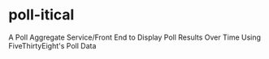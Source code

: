 # poll-itical
A Poll Aggregate Service/Front End to Display Poll Results Over Time Using FiveThirtyEight's Poll Data

